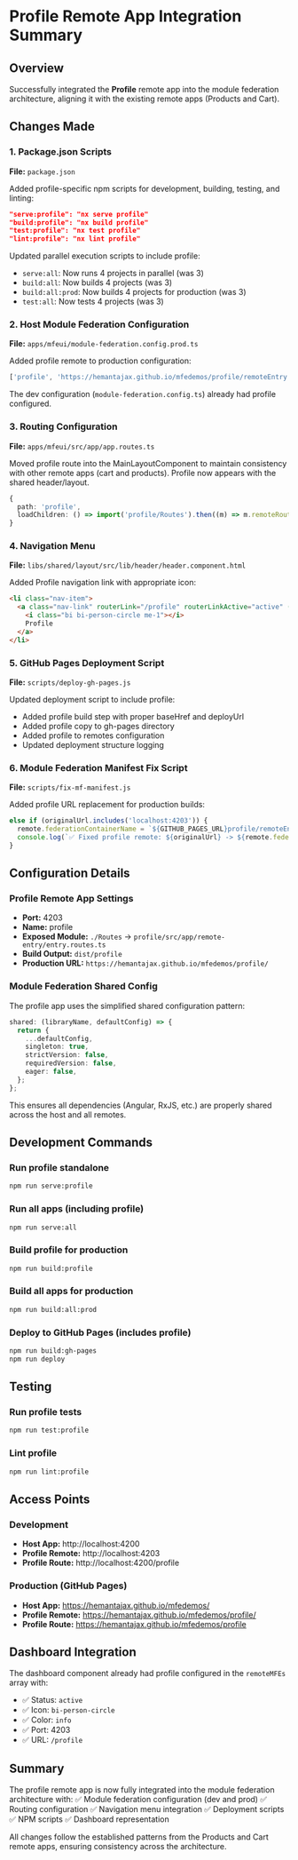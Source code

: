 # Profile Remote App Integration Summary

## Overview

Successfully integrated the **Profile** remote app into the module federation architecture, aligning it with the existing remote apps (Products and Cart).

## Changes Made

### 1. Package.json Scripts

**File:** `package.json`

Added profile-specific npm scripts for development, building, testing, and linting:

```json
"serve:profile": "nx serve profile"
"build:profile": "nx build profile"
"test:profile": "nx test profile"
"lint:profile": "nx lint profile"
```

Updated parallel execution scripts to include profile:

- `serve:all`: Now runs 4 projects in parallel (was 3)
- `build:all`: Now builds 4 projects (was 3)
- `build:all:prod`: Now builds 4 projects for production (was 3)
- `test:all`: Now tests 4 projects (was 3)

### 2. Host Module Federation Configuration

**File:** `apps/mfeui/module-federation.config.prod.ts`

Added profile remote to production configuration:

```typescript
['profile', 'https://hemantajax.github.io/mfedemos/profile/remoteEntry.mjs'];
```

The dev configuration (`module-federation.config.ts`) already had profile configured.

### 3. Routing Configuration

**File:** `apps/mfeui/src/app/app.routes.ts`

Moved profile route into the MainLayoutComponent to maintain consistency with other remote apps (cart and products). Profile now appears with the shared header/layout.

```typescript
{
  path: 'profile',
  loadChildren: () => import('profile/Routes').then((m) => m.remoteRoutes),
}
```

### 4. Navigation Menu

**File:** `libs/shared/layout/src/lib/header/header.component.html`

Added Profile navigation link with appropriate icon:

```html
<li class="nav-item">
  <a class="nav-link" routerLink="/profile" routerLinkActive="active" (click)="toggleMenu()">
    <i class="bi bi-person-circle me-1"></i>
    Profile
  </a>
</li>
```

### 5. GitHub Pages Deployment Script

**File:** `scripts/deploy-gh-pages.js`

Updated deployment script to include profile:

- Added profile build step with proper baseHref and deployUrl
- Added profile copy to gh-pages directory
- Added profile to remotes configuration
- Updated deployment structure logging

### 6. Module Federation Manifest Fix Script

**File:** `scripts/fix-mf-manifest.js`

Added profile URL replacement for production builds:

```javascript
else if (originalUrl.includes('localhost:4203')) {
  remote.federationContainerName = `${GITHUB_PAGES_URL}profile/remoteEntry.mjs`;
  console.log(`✅ Fixed profile remote: ${originalUrl} -> ${remote.federationContainerName}`);
}
```

## Configuration Details

### Profile Remote App Settings

- **Port:** 4203
- **Name:** profile
- **Exposed Module:** `./Routes` → `profile/src/app/remote-entry/entry.routes.ts`
- **Build Output:** `dist/profile`
- **Production URL:** `https://hemantajax.github.io/mfedemos/profile/`

### Module Federation Shared Config

The profile app uses the simplified shared configuration pattern:

```typescript
shared: (libraryName, defaultConfig) => {
  return {
    ...defaultConfig,
    singleton: true,
    strictVersion: false,
    requiredVersion: false,
    eager: false,
  };
};
```

This ensures all dependencies (Angular, RxJS, etc.) are properly shared across the host and all remotes.

## Development Commands

### Run profile standalone

```bash
npm run serve:profile
```

### Run all apps (including profile)

```bash
npm run serve:all
```

### Build profile for production

```bash
npm run build:profile
```

### Build all apps for production

```bash
npm run build:all:prod
```

### Deploy to GitHub Pages (includes profile)

```bash
npm run build:gh-pages
npm run deploy
```

## Testing

### Run profile tests

```bash
npm run test:profile
```

### Lint profile

```bash
npm run lint:profile
```

## Access Points

### Development

- **Host App:** http://localhost:4200
- **Profile Remote:** http://localhost:4203
- **Profile Route:** http://localhost:4200/profile

### Production (GitHub Pages)

- **Host App:** https://hemantajax.github.io/mfedemos/
- **Profile Remote:** https://hemantajax.github.io/mfedemos/profile/
- **Profile Route:** https://hemantajax.github.io/mfedemos/profile

## Dashboard Integration

The dashboard component already had profile configured in the `remoteMFEs` array with:

- ✅ Status: `active`
- ✅ Icon: `bi-person-circle`
- ✅ Color: `info`
- ✅ Port: 4203
- ✅ URL: `/profile`

## Summary

The profile remote app is now fully integrated into the module federation architecture with:
✅ Module federation configuration (dev and prod)
✅ Routing configuration
✅ Navigation menu integration
✅ Deployment scripts
✅ NPM scripts
✅ Dashboard representation

All changes follow the established patterns from the Products and Cart remote apps, ensuring consistency across the architecture.

